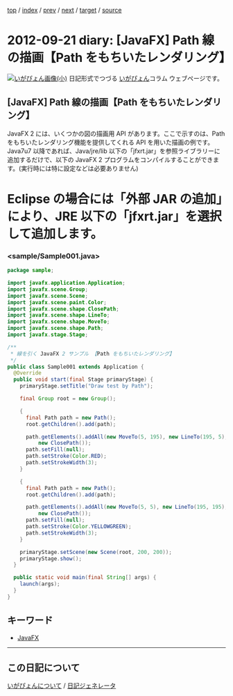 [top](https://igapyon.github.io/diary/) 
 / [index](https://igapyon.github.io/diary/2012/index.html) 
 / [prev](https://igapyon.github.io/diary/2012/ig120920.html) 
 / [next](https://igapyon.github.io/diary/2012/ig120922.html) 
 / [target](https://igapyon.github.io/diary/2012/ig120921.html) 
 / [source](https://github.com/igapyon/diary/blob/gh-pages/2012/ig120921.html.src.md) 

2012-09-21 diary: [JavaFX] Path 線の描画【Path をもちいたレンダリング】
=====================================================================================================
[![いがぴょん画像(小)](https://igapyon.github.io/diary/images/iga200306s.jpg "いがぴょん")](https://igapyon.github.io/diary/memo/memoigapyon.html) 日記形式でつづる [いがぴょん](https://igapyon.github.io/diary/memo/memoigapyon.html)コラム ウェブページです。

## [JavaFX] Path 線の描画【Path をもちいたレンダリング】

JavaFX 2 には、いくつかの図の描画用 API があります。ここで示すのは、Path をもちいたレンダリング機能を提供してくれる API を用いた描画の例です。
Java7u7 以降であれば、Java/jre/lib 以下の「jfxrt.jar」を参照ライブラリーに追加するだけで、以下の JavaFX 2 プログラムをコンパイルすることができます。(実行時には特に設定などは必要ありません)
# Eclipse の場合には「外部 JAR の追加」により、JRE 以下の「jfxrt.jar」を選択して追加します。

### <sample/Sample001.java>


```java
package sample;

import javafx.application.Application;
import javafx.scene.Group;
import javafx.scene.Scene;
import javafx.scene.paint.Color;
import javafx.scene.shape.ClosePath;
import javafx.scene.shape.LineTo;
import javafx.scene.shape.MoveTo;
import javafx.scene.shape.Path;
import javafx.stage.Stage;

/**
 * 線を引く JavaFX 2 サンプル 【Path をもちいたレンダリング】
 */
public class Sample001 extends Application {
  @Override
  public void start(final Stage primaryStage) {
    primaryStage.setTitle("Draw test by Path");

    final Group root = new Group();

    {
      final Path path = new Path();
      root.getChildren().add(path);

      path.getElements().addAll(new MoveTo(5, 195), new LineTo(195, 5),
          new ClosePath());
      path.setFill(null);
      path.setStroke(Color.RED);
      path.setStrokeWidth(3);
    }

    {
      final Path path = new Path();
      root.getChildren().add(path);

      path.getElements().addAll(new MoveTo(5, 5), new LineTo(195, 195),
          new ClosePath());
      path.setFill(null);
      path.setStroke(Color.YELLOWGREEN);
      path.setStrokeWidth(3);
    }

    primaryStage.setScene(new Scene(root, 200, 200));
    primaryStage.show();
  }

  public static void main(final String[] args) {
    launch(args);
  }
}
```



## キーワード

* [JavaFX](https://igapyon.github.io/diary/keyword/javafx.html)

----------------------------------------------------------------------------------------------------

## この日記について
[いがぴょんについて](https://igapyon.github.io/diary/memo/memoigapyon.html) / [日記ジェネレータ](https://github.com/igapyon/igapyonv3)
